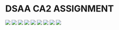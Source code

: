 # DSAA CA2 ASSIGNMENT

<img src="/brief/brief1.png">
<img src="/brief/brief2.png">
<img src="/brief/brief3.png">
<img src="/brief/brief4.png">
<img src="/brief/brief5.png">
<img src="/brief/brief6.png">
<img src="/brief/brief7.png">
<img src="/brief/brief8.png">
<img src="/brief/brief9.png">
